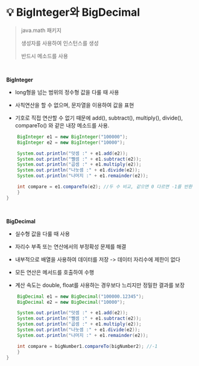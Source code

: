 # 💡 **BigInteger와 BigDecimal**

> java.math 패키지
>
> 생성자를 사용하여 인스턴스를 생성
>
> 반드시 메소드를 사용

<br>

**BigInteger**

- long형을 넘는 범위의 정수형 값을 다룰 때 사용

- 사칙연산을 할 수 없으며, 문자열을 이용하여 값을 표현

- 기호로 직접 연산할 수 없기 때문에 add(), subtract(), multiply(), divide(), compareTo() 와 같은 내장 메소드를 사용.

```java
    BigInteger e1 = new BigInteger("100000");
	BigInteger e2 = new BigInteger("10000");

	System.out.println("덧셈 :" + e1.add(e2));
	System.out.println("뺄셈 :" + e1.subtract(e2));
	System.out.println("곱셈 :" + e1.multiply(e2));
	System.out.println("나눗셈 :" + e1.divide(e2));
	System.out.println("나머지 :" + e1.remainder(e2));

	int compare = e1.compareTo(e2); //두 수 비교, 같으면 0 다르면 -1를 반환
	}
}
```

<br>

**BigDecimal**

- 실수형 값을 다룰 때 사용

- 자리수 부족 또는 연산에서의 부정확성 문제를 해결

- 내부적으로 배열을 사용하여 데이터를 저장 -> 데이터 자리수에 제한이 없다

- 모든 연산은 메서드를 호출하여 수행

- 계산 속도는 double, float를 사용하는 경우보다 느리지만 정밀한 결과를 보장

```java
    BigDecimal e1 = new BigDecimal("100000.12345");
    BigDecimal e2 = new BigDecimal("10000");

    System.out.println("덧셈 :" + e1.add(e2));
    System.out.println("뺄셈 :" + e1.subtract(e2));
    System.out.println("곱셈 :" + e1.multiply(e2));
    System.out.println("나눗셈 :" + e1.divide(e2));
    System.out.println("나머지 :" + e1.remainder(e2));

    int compare = bigNumber1.compareTo(bigNumber2); //-1
	}
}
```
